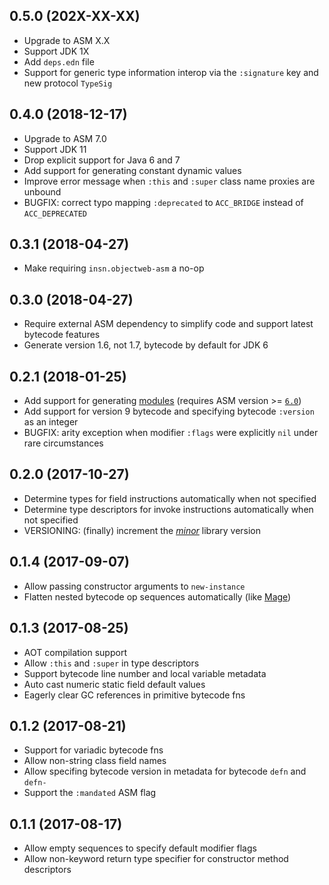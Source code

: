 ## 0.5.0 (202X-XX-XX)

* Upgrade to ASM X.X
* Support JDK 1X
* Add `deps.edn` file
* Support for generic type information interop via the `:signature` key and new protocol `TypeSig`

## 0.4.0 (2018-12-17)

* Upgrade to ASM 7.0
* Support JDK 11
* Drop explicit support for Java 6 and 7
* Add support for generating constant dynamic values
* Improve error message when `:this` and `:super` class name proxies are unbound
* BUGFIX: correct typo mapping `:deprecated` to `ACC_BRIDGE` instead of `ACC_DEPRECATED`

## 0.3.1 (2018-04-27)

* Make requiring `insn.objectweb-asm` a no-op

## 0.3.0 (2018-04-27)

* Require external ASM dependency to simplify code and support latest bytecode features
* Generate version 1.6, not 1.7, bytecode by default for JDK 6

## 0.2.1 (2018-01-25)

* Add support for generating [modules][modules] (requires ASM version >= [`6.0`][asm])
* Add support for version 9 bytecode and specifying bytecode `:version` as an integer
* BUGFIX: arity exception when modifier `:flags` were explicitly `nil` under rare circumstances

## 0.2.0 (2017-10-27)

* Determine types for field instructions automatically when not specified
* Determine type descriptors for invoke instructions automatically when not specified
* VERSIONING: (finally) increment the [*minor*][semver] library version

## 0.1.4 (2017-09-07)

* Allow passing constructor arguments to `new-instance`
* Flatten nested bytecode op sequences automatically (like [Mage][mage])

## 0.1.3 (2017-08-25)

* AOT compilation support
* Allow `:this` and `:super` in type descriptors
* Support bytecode line number and local variable metadata
* Auto cast numeric static field default values
* Eagerly clear GC references in primitive bytecode fns

## 0.1.2 (2017-08-21)

* Support for variadic bytecode fns
* Allow non-string class field names
* Allow specifing bytecode version in metadata for bytecode `defn` and `defn-`
* Support the `:mandated` ASM flag

## 0.1.1 (2017-08-17)

* Allow empty sequences to specify default modifier flags
* Allow non-keyword return type specifier for constructor method descriptors



[asm]:      https://asm.ow2.io/versions.html
[mage]:     https://github.com/nasser/mage
[modules]:  https://github.com/jgpc42/insn/wiki/Java-9-Modules
[semver]:   http://semver.org/
